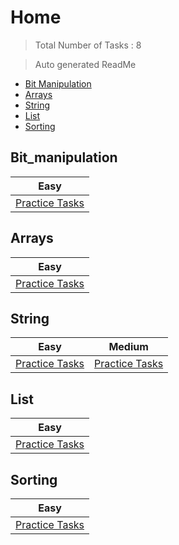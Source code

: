 # Home 

> Total Number of Tasks :        8

> Auto generated ReadMe

- [Bit Manipulation](#Bit_manipulation)
- [Arrays](#Arrays)
- [String](#String)
- [List](#List)
- [Sorting](#Sorting)

## Bit_manipulation

| Easy                                         |
|----------------------------------------------|
| [Practice Tasks](home/bit_manipulation/easy) |

## Arrays

| Easy                               |
|------------------------------------|
| [Practice Tasks](home/arrays/easy) |

## String

| Easy                               | Medium                               |
|------------------------------------|--------------------------------------|
| [Practice Tasks](home/string/easy) | [Practice Tasks](home/string/medium) |

## List

| Easy                             |
|----------------------------------|
| [Practice Tasks](home/list/easy) |

## Sorting

| Easy                                |
|-------------------------------------|
| [Practice Tasks](home/sorting/easy) |

